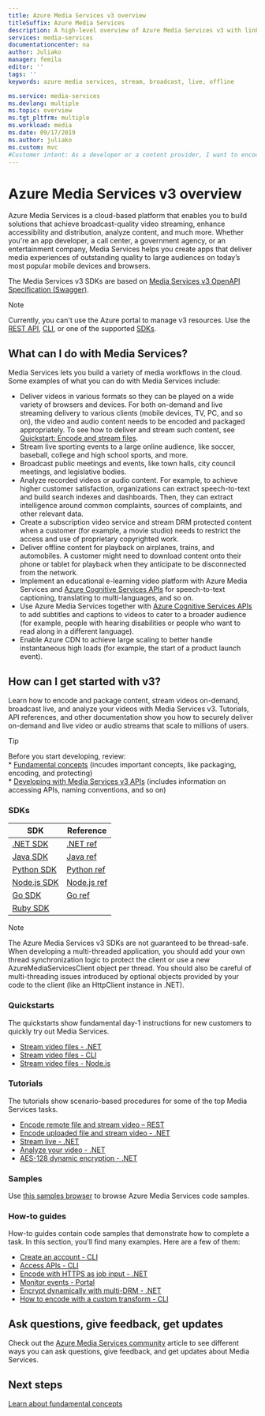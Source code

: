 ```yaml
---
title: Azure Media Services v3 overview
titleSuffix: Azure Media Services
description: A high-level overview of Azure Media Services v3 with links to quickstarts, tutorials, and code samples.
services: media-services
documentationcenter: na
author: Juliako
manager: femila
editor: ''
tags: ''
keywords: azure media services, stream, broadcast, live, offline

ms.service: media-services
ms.devlang: multiple
ms.topic: overview
ms.tgt_pltfrm: multiple
ms.workload: media
ms.date: 09/17/2019
ms.author: juliako
ms.custom: mvc
#Customer intent: As a developer or a content provider, I want to encode, stream (on demand or live), analyze my media content so that my customers can: view the content on a wide variety of browsers and devices, gain valuable insights from recorded content.
---
```


# Azure Media Services v3 overview

Azure Media Services is a cloud-based platform that enables you to build solutions that achieve broadcast-quality video streaming, enhance accessibility and distribution, analyze content, and much more. Whether you're an app developer, a call center, a government agency, or an entertainment company, Media Services helps you create apps that deliver media experiences of outstanding quality to large audiences on today’s most popular mobile devices and browsers.

The Media Services v3 SDKs are based on [Media Services v3 OpenAPI Specification (Swagger)](https://aka.ms/ams-v3-rest-sdk).

> [!NOTE]
> Currently, you can't use the Azure portal to manage v3 resources. Use the [REST API](https://aka.ms/ams-v3-rest-ref), [CLI](https://aka.ms/ams-v3-cli-ref), or one of the supported [SDKs](media-services-apis-overview.md#sdks).

## What can I do with Media Services?

Media Services lets you build a variety of media workflows in the cloud. Some examples of what you can do with Media Services include:

* Deliver videos in various formats so they can be played on a wide variety of browsers and devices. For both on-demand and live streaming delivery to various clients (mobile devices, TV, PC, and so on), the video and audio content needs to be encoded and packaged appropriately. To see how to deliver and stream such content, see [Quickstart: Encode and stream files](stream-files-dotnet-quickstart.md).
* Stream live sporting events to a large online audience, like soccer, baseball, college and high school sports, and more.
* Broadcast public meetings and events, like town halls, city council meetings, and legislative bodies.
* Analyze recorded videos or audio content. For example, to achieve higher customer satisfaction, organizations can extract speech-to-text and build search indexes and dashboards. Then, they can extract intelligence around common complaints, sources of complaints, and other relevant data.
* Create a subscription video service and stream DRM protected content when a customer (for example, a movie studio) needs to restrict the access and use of proprietary copyrighted work.
* Deliver offline content for playback on airplanes, trains, and automobiles. A customer might need to download content onto their phone or tablet for playback when they anticipate to be disconnected from the network.
* Implement an educational e-learning video platform with Azure Media Services and [Azure Cognitive Services APIs](https://docs.microsoft.com/azure/#pivot=products&panel=ai) for speech-to-text captioning, translating to multi-languages, and so on.
* Use Azure Media Services together with [Azure Cognitive Services APIs](https://docs.microsoft.com/azure/#pivot=products&panel=ai) to add subtitles and captions to videos to cater to a broader audience (for example, people with hearing disabilities or people who want to read along in a different language).
* Enable Azure CDN to achieve large scaling to better handle instantaneous high loads (for example, the start of a product launch event).

## How can I get started with v3? 

Learn how to encode and package content, stream videos on-demand, broadcast live, and analyze your videos with Media Services v3. Tutorials, API references, and other documentation show you how to securely deliver on-demand and live video or audio streams that scale to millions of users.

> [!TIP]
> Before you start developing, review:<br/>* [Fundamental concepts](concepts-overview.md) (incudes important concepts, like packaging, encoding, and protecting)<br/>* [Developing with Media Services v3 APIs](media-services-apis-overview.md) (includes information on accessing APIs, naming conventions, and so on)

### SDKs

|SDK|Reference|
|---|---|
|[.NET SDK](https://aka.ms/ams-v3-dotnet-sdk)|[.NET ref](https://aka.ms/ams-v3-dotnet-ref)|
|[Java SDK](https://aka.ms/ams-v3-java-sdk)|[Java ref](https://aka.ms/ams-v3-java-ref)|
|[Python SDK](https://aka.ms/ams-v3-python-sdk)|[Python ref](https://aka.ms/ams-v3-python-ref)|
|[Node.js SDK](https://aka.ms/ams-v3-nodejs-sdk) |[Node.js ref](/javascript/api/overview/azure/mediaservices/management)| 
|[Go SDK](https://aka.ms/ams-v3-go-sdk) |[Go ref](https://aka.ms/ams-v3-go-ref)|
|[Ruby SDK](https://aka.ms/ams-v3-ruby-sdk)||

> [!NOTE]
> The Azure Media Services v3 SDKs are not guaranteed to be thread-safe. When developing a multi-threaded application, you should add your own thread synchronization logic to protect the client or use a new AzureMediaServicesClient object per thread. You should also be careful of multi-threading issues introduced by optional objects provided by your code to the client (like an HttpClient instance in .NET).

### Quickstarts  

The quickstarts show fundamental day-1 instructions for new customers to quickly try out Media Services.

* [Stream video files - .NET](stream-files-dotnet-quickstart.md)
* [Stream video files - CLI](stream-files-cli-quickstart.md)
* [Stream video files - Node.js](stream-files-nodejs-quickstart.md)

### Tutorials

The tutorials show scenario-based procedures for some of the top Media Services tasks.

* [Encode remote file and stream video – REST](stream-files-tutorial-with-rest.md)
* [Encode uploaded file and stream video - .NET](stream-files-tutorial-with-api.md)
* [Stream live - .NET](stream-live-tutorial-with-api.md)
* [Analyze your video - .NET](analyze-videos-tutorial-with-api.md)
* [AES-128 dynamic encryption - .NET](protect-with-aes128.md)

### Samples

Use [this samples browser](https://docs.microsoft.com/samples/browse/?products=azure-media-services) to browse Azure Media Services code samples.

### How-to guides

How-to guides contain code samples that demonstrate how to complete a task. In this section, you'll find many examples. Here are a few of them:

* [Create an account - CLI](create-account-cli-how-to.md)
* [Access APIs - CLI](access-api-cli-how-to.md)
* [Encode with HTTPS as job input - .NET](job-input-from-http-how-to.md)  
* [Monitor events - Portal](monitor-events-portal-how-to.md)
* [Encrypt dynamically with multi-DRM - .NET](protect-with-drm.md) 
* [How to encode with a custom transform - CLI](custom-preset-cli-howto.md)

## Ask questions, give feedback, get updates

Check out the [Azure Media Services community](media-services-community.md) article to see different ways you can ask questions, give feedback, and get updates about Media Services.

## Next steps

[Learn about fundamental concepts](concepts-overview.md)

